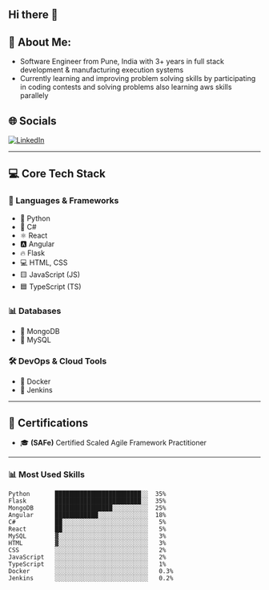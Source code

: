 ## Hi there 👋

<!--
**atharvak2901/atharvak2901** is a ✨ _special_ ✨ repository because its `README.md` (this file) appears on your GitHub profile.

Here are some ideas to get you started:

- 🔭 I’m currently working on ...

- 🌱 I’m currently learning ...
- 👯 I’m looking to collaborate on ...
- 🤔 I’m looking for help with ...
- 💬 Ask me about ...
- 📫 How to reach me: ...
- 😄 Pronouns: ...
- ⚡ Fun fact: ...
-->

## 🤖 About Me:
  - Software Engineer from Pune, India with 3+ years in full stack development & manufacturing execution systems
  - Currently learning and improving problem solving skills by participating in coding contests and solving problems also learning aws skills parallely

## 🌐 Socials

[![LinkedIn](https://img.shields.io/badge/LinkedIn-blue?style=flat&logo=linkedin)](https://www.linkedin.com/in/atharva-kulkarni29/)  

---

## 💻 Core Tech Stack

### 🚀 Languages & Frameworks
- 🐍 Python
- 💠 C#
- ⚛️ React
- 🅰️ Angular
- 🔥 Flask
- 💻 HTML, CSS
- 🟨 JavaScript (JS)
- 🟦 TypeScript (TS)

### 📊 Databases
- 🍃 MongoDB
- 🐬 MySQL

### 🛠️ DevOps & Cloud Tools
- 🐳 Docker
- 🧪 Jenkins

---

## 📜 Certifications

- 🎓 **(SAFe)** Certified Scaled Agile Framework Practitioner

---
### 📊 Most Used Skills

```text
Python       ████████████████████████░░  35%
Flask        ████████████████████████░░  35%
MongoDB      ████████████████░░░░░░░░░░  25%
Angular      ████████████░░░░░░░░░░░░░░  18%
C#           ██░░░░░░░░░░░░░░░░░░░░░░░░   5%
React        ██░░░░░░░░░░░░░░░░░░░░░░░░   5%
MySQL        ▓░░░░░░░░░░░░░░░░░░░░░░░░░   3%
HTML         ▓░░░░░░░░░░░░░░░░░░░░░░░░░   3%
CSS          ░░░░░░░░░░░░░░░░░░░░░░░░░░   2%
JavaScript   ░░░░░░░░░░░░░░░░░░░░░░░░░░   2%
TypeScript   ░░░░░░░░░░░░░░░░░░░░░░░░░░   1%
Docker       ░░░░░░░░░░░░░░░░░░░░░░░░░░   0.3%
Jenkins      ░░░░░░░░░░░░░░░░░░░░░░░░░░   0.2%




